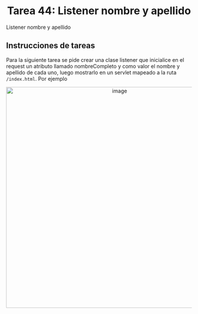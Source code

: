 <h1 align="center">Tarea 44: Listener nombre y apellido</h1>
<p>Listener nombre y apellido</p>
<h2>Instrucciones de tareas</h2>

Para la siguiente tarea se pide crear una clase listener que inicialice en el request un atributo llamado nombreCompleto y como valor el nombre y apellido de cada uno, luego mostrarlo en un servlet mapeado a la ruta `/index.html`. Por ejemplo
<p align="center"><img width="600" alt="image" src="https://github.com/user-attachments/assets/b0380064-8695-4a27-bb90-cddc6206925c"></p>

